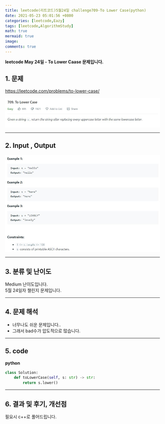 ```yaml
---
title: leetcode(리트코드)5월24일 challenge709-To Lower Case(python)
date: 2021-05-23 05:01:56 +0800
categories: [leetcode,Eazy]
tags: [leetcode,AlgorithmStudy]
math: true
mermaid: true
image: 
comments: true
---
```


**leetcode May 24일 - To Lower Caase 문제입니다.**

## 1. 문제
<https://leetcode.com/problems/to-lower-case/>  

![](/assets/img/sample/leetcode/709/Problem.JPG)  

-----  

## 2. Input , Output

![](/assets/img/sample/leetcode/709/input.JPG)  


-----  

## 3. 분류 및 난이도

Medium 난이도입니다.  
5월 24일자 챌린지 문제입니다. 

-----  

## 4. 문제 해석

- 너무나도 쉬운 문제입니다..
- 그래서 bad수가 압도적으로 많습니다.



-----  

## 5. code


**python**

```python
class Solution:
    def toLowerCase(self, s: str) -> str:
        return s.lower()
```



-----

## 6. 결과 및 후기, 개선점

필요시 c++로 풀어드립니다.



